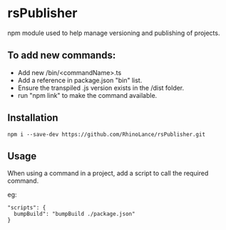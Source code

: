 # rsPublisher
npm module used to help manage versioning and publishing of projects.

## To add new commands: ##
* Add new /bin/\<commandName\>.ts
* Add a reference in package.json "bin" list.
* Ensure the transpiled .js version exists in the /dist folder.
* run "npm link" to make the command available.

## Installation ##
	npm i --save-dev https://github.com/RhinoLance/rsPublisher.git 

## Usage ##
When using a command in a project, add a script to call the required command.

eg:

	"scripts": {
	  bumpBuild": "bumpBuild ./package.json"
	}
